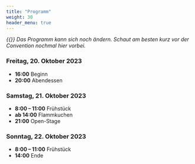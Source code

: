 ```yaml
---
title: "Programm"
weight: 30
header_menu: true
---
```


_{{<icon class="fa fa-warning">}} Das Programm kann sich noch ändern. Schaut am besten kurz vor der Convention nochmal hier vorbei._


### Freitag, 20. Oktober 2023

* **16:00** Beginn
* **20:00** Abendessen

### Samstag, 21. Oktober 2023

* **8:00 – 11:00** Frühstück
* **ab 14:00** Flammkuchen
* **21:00** Open-Stage

### Sonntag, 22. Oktober 2023

* **8:00 – 11:00** Frühstück
* **14:00** Ende


